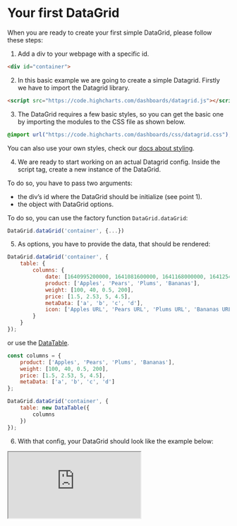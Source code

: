 Your first DataGrid
===

When you are ready to create your first simple DataGrid, please follow these steps:

1. Add a div to your webpage with a specific id.

```html
<div id="container">
```

2. In this basic example we are going to create a simple Datagrid. Firstly we
have to import the Datagrid library.

```html
<script src="https://code.highcharts.com/dashboards/datagrid.js"></script>
```

3. The DataGrid requires a few basic styles, so you can get the basic one by
importing the modules to the CSS file as shown below.

```css
@import url("https://code.highcharts.com/dashboards/css/datagrid.css");
```

You can also use your own styles, check our [docs about styling](https://www.highcharts.com/docs/dashboards/style-by-css).

4. We are ready to start working on an actual Datagrid config.
Inside the script tag, create a new instance of the DataGrid.  

To do so, you have to pass two arguments:  
* the div’s id where the DataGrid should be initialize (see point 1).
* the object with DataGrid options.

To do so, you can use the factory function `DataGrid.dataGrid`:

```js
DataGrid.dataGrid('container', {...})
```

5. As options, you have to provide the data, that should be rendered:
```js
DataGrid.dataGrid('container', {
    table: {
        columns: {
            date: [1640995200000, 1641081600000, 1641168000000, 1641254400000],
            product: ['Apples', 'Pears', 'Plums', 'Bananas'],
            weight: [100, 40, 0.5, 200],
            price: [1.5, 2.53, 5, 4.5],
            metaData: ['a', 'b', 'c', 'd'],
            icon: ['Apples URL', 'Pears URL', 'Plums URL', 'Bananas URL']
        }
    }
});
```

or use the [DataTable](https://www.highcharts.com/docs/dashboards/data-table).

```js
const columns = {
    product: ['Apples', 'Pears', 'Plums', 'Bananas'],
    weight: [100, 40, 0.5, 200],
    price: [1.5, 2.53, 5, 4.5],
    metaData: ['a', 'b', 'c', 'd']
};

DataGrid.dataGrid('container', {
    table: new DataTable({
        columns
    })
});
```

6. With that config, your DataGrid should look like the example below:

<iframe src="https://www.highcharts.com/samples/embed/data-grid/basic/your-first-datagrid" allow="fullscreen"></iframe>
